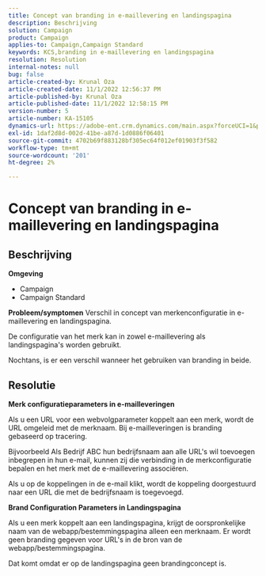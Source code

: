 ```yaml
---
title: Concept van branding in e-maillevering en landingspagina
description: Beschrijving
solution: Campaign
product: Campaign
applies-to: Campaign,Campaign Standard
keywords: KCS,branding in e-maillevering en landingspagina
resolution: Resolution
internal-notes: null
bug: false
article-created-by: Krunal Oza
article-created-date: 11/1/2022 12:56:37 PM
article-published-by: Krunal Oza
article-published-date: 11/1/2022 12:58:15 PM
version-number: 5
article-number: KA-15105
dynamics-url: https://adobe-ent.crm.dynamics.com/main.aspx?forceUCI=1&pagetype=entityrecord&etn=knowledgearticle&id=6d72049d-e459-ed11-9561-6045bd0067ea
exl-id: 1daf2d8d-002d-41be-a87d-1d0886f06401
source-git-commit: 4702b69f883128bf305ec64f012ef01903f3f582
workflow-type: tm+mt
source-wordcount: '201'
ht-degree: 2%

---
```


# Concept van branding in e-maillevering en landingspagina

## Beschrijving

<b>Omgeving</b>
- Campaign
- Campaign Standard



<b>Probleem/symptomen</b>
Verschil in concept van merkenconfiguratie in e-maillevering en landingspagina.

De configuratie van het merk kan in zowel e-maillevering als landingspagina&#39;s worden gebruikt.

Nochtans, is er een verschil wanneer het gebruiken van branding in beide.






## Resolutie

<b>Merk configuratieparameters in e-mailleveringen</b>


Als u een URL voor een webvolgparameter koppelt aan een merk, wordt de URL omgeleid met de merknaam. Bij e-mailleveringen is branding gebaseerd op tracering.

Bijvoorbeeld Als Bedrijf ABC hun bedrijfsnaam aan alle URL&#39;s wil toevoegen inbegrepen in hun e-mail, kunnen zij die verbinding in de merkconfiguratie bepalen en het merk met de e-maillevering associëren.

Als u op de koppelingen in de e-mail klikt, wordt de koppeling doorgestuurd naar een URL die met de bedrijfsnaam is toegevoegd.




<b>Brand Configuration Parameters in Landingspagina</b>


Als u een merk koppelt aan een landingspagina, krijgt de oorspronkelijke naam van de webapp/bestemmingspagina alleen een merknaam. Er wordt geen branding gegeven voor URL&#39;s in de bron van de webapp/bestemmingspagina.

Dat komt omdat er op de landingspagina geen brandingconcept is.
